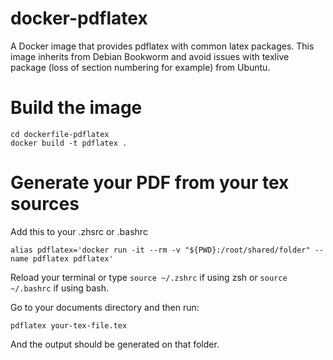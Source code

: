 # docker-pdflatex
A Docker image that provides pdflatex with common latex packages. This image inherits from Debian Bookworm and avoid issues with texlive package (loss of section numbering for example) from Ubuntu.

# Build the image
```
cd dockerfile-pdflatex
docker build -t pdflatex .
```

# Generate your PDF from your tex sources

Add this to your .zhsrc or .bashrc

```
alias pdflatex='docker run -it --rm -v "${PWD}:/root/shared/folder" --name pdflatex pdflatex'
```

Reload your terminal or type ```source ~/.zshrc``` if using zsh or
```source ~/.bashrc``` if using bash.

Go to your documents directory and then run:

```
pdflatex your-tex-file.tex
```

And the output should be generated on that folder.